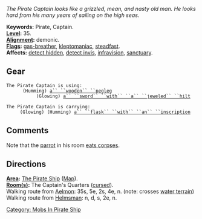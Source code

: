 *The Pirate Captain looks like a grizzled, mean, and nasty old man. He
looks hard from his many years of sailing on the high seas.*

**Keywords:** Pirate, Captain.  
**[Level](Level.md "wikilink"):** 35.  
**[Alignment](Alignment.md "wikilink"):** demonic.  
**[Flags](:Category:_Mob_Types.md "wikilink"):**
[gas-breather](Breathing_Mobs.md "wikilink"),
[kleptomaniac](Thieving_Mobs.md "wikilink"),
[steadfast](Sentinel_Mobs.md "wikilink").  
**Affects:** [detect hidden](Detect_Hidden.md "wikilink"), [detect
invis](Detect_Invis.md "wikilink"),
[infravision](Infravision.md "wikilink"),
[sanctuary](Sanctuary.md "wikilink").  

## Gear

`The Pirate Captain is using:`  
<worn on legs>`      (Humming) `[`a`` ``wooden`` ``pegleg`](Wooden_Pegleg.md "wikilink")  
<wielded>`           (Glowing) `[`a`` ``sword`` ``with`` ``a`` ``jeweled`` ``hilt`](Sword_With_A_Jeweled_Hilt.md "wikilink")

`The Pirate Captain is carrying:`  
`     (Glowing) (Humming) `[`a`` ``flask`` ``with`` ``an`` ``inscription`](Flask_With_An_Inscription.md "wikilink")

## Comments

Note that the [parrot](Green_Parrot.md "wikilink") in his room [eats
corpses](Corpse-Eating_Mobs.md "wikilink").

## Directions

**[Area](:Category:_Areas.md "wikilink"):** [The Pirate
Ship](:Category:_Pirate_Ship.md "wikilink")
([Map](Pirate_Ship_Map.md "wikilink")).  
**[Room(s)](:Category:_Rooms.md "wikilink"):** The Captain's Quarters
([cursed](Cursed_Rooms.md "wikilink")).  
Walking route from [Aelmon](Aelmon.md "wikilink"): 35s, 5e, 2s, 4e, n.
(note: crosses [water terrain](Water_Terrain.md "wikilink"))  
Walking route from [Helmsman](Helmsman.md "wikilink"): n, d, s, 2e, n.  

[Category: Mobs In Pirate
Ship](Category:_Mobs_In_Pirate_Ship "wikilink")
